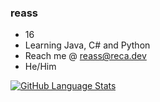 ### reass

- 16
- Learning Java, C# and Python
- Reach me @ reass@reca.dev
- He/Him


[![GitHub Language Stats](https://github-readme-stats.vercel.app/api/top-langs/?username=reassignment&langs_count=5&theme=tokyonight)]()
